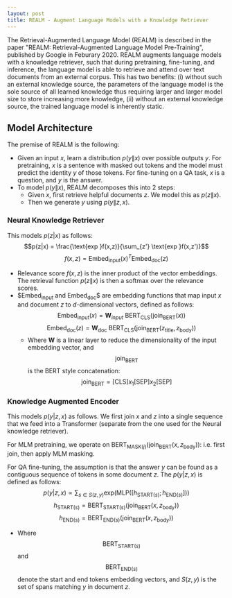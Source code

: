 ```yaml
---
layout: post
title: REALM - Augment Language Models with a Knowledge Retriever
---
```


The Retrieval-Augmented Language Model (REALM) is described in the paper "REALM: Retrieval-Augmented Language Model Pre-Training", published by Google in Feburary 2020. REALM augments language models with a knowledge retriever, such that during pretraining, fine-tuning, and inference, the language model is able to retrieve and attend over text documents from an external corpus. This has two benefits: (i) without such an external knowledge source, the parameters of the language model is the sole source of all learned knowledge thus requiring larger and larger model size to store increasing more knowledge, (ii) without an external knowledge source, the trained language model is inherently static.

## Model Architecture
The premise of REALM is the following:
* Given an input $x$, learn a distribution $p(y\|x)$ over possible outputs $y$. For pretraining, $x$ is a sentence with masked out tokens and the model must predict the identity $y$ of those tokens. For fine-tuning on a QA task, $x$ is a question, and $y$ is the answer.
* To model $p(y\|x)$, REALM decomposes this into 2 steps:
	* Given $x$, first retrieve helpful documents $z$. We model this as $p(z\|x)$.
	* Then we generate $y$ using $p(y\|z,x)$.

### Neural Knowledge Retriever
This models $p(z|x)$ as follows:
$$p(z|x) = \frac{\text{exp }f(x,z)}{\sum_{z'} \text{exp }f(x,z')}$$
$$f(x,z) = \text{Embed}_{\text{input}}(x)^{T} \text{Embed}_{\text{doc}}(z)$$
* Relevance score $f(x,z)$ is the inner product of the vector embeddings. The retrieval function $p(z\|x)$ is then a softmax over the relevance scores.
* $$\text{Embed}_{\text{input}}$ and $\text{Embed}_{\text{doc}}$$ are embedding functions that map input $x$ and document $z$ to $d$-dimensional vectors, defined as follows:
	$$\text{Embed}_{\text{input}}(x) = \mathbf{W}_{input} \text{ BERT}_{\text{CLS}}(\text{join}_{\text{BERT}}(x))$$
	$$\text{Embed}_{\text{doc}}(z) = \mathbf{W}_{\text{doc}} \text{ BERT}_{\text{CLS}}(\text{join}_{\text{BERT}} (z_{\text{title}}, z_{\text{body}}))$$
	* Where $\mathbf{W}$ is a linear layer to reduce the dimensionality of the input embedding vector, and $$\text{join}_{\text{BERT}}$$ is the BERT style concatenation: $$\text{join}_{\text{BERT}} = [\text{CLS}] x_1 [\text{SEP}] x_2 [\text{SEP}]$$

### Knowledge Augmented Encoder
This models $p(y|z,x)$ as follows. We first join $x$ and $z$ into a single sequence that we feed into a Transformer (separate from the one used for the Neural knowledge retriever).

For MLM pretraining, we operate on $\text{BERT}_{\text{MASK}(j)}(\text{join}_{\text{BERT}}(x, z_{\text{body}}))$: i.e. first join, then apply MLM masking.

For QA fine-tuning, the assumption is that the answer $y$ can be found as a contiguous sequence of tokens in some document $z$. The $p(y|z,x)$ is defined as follows:
$$p(y|z,x) \propto \sum_{s \in S(z,y)} \text{exp} (\text{MLP}([h_{\text{START}(s)} ; h_{\text{END}(s)}]))$$
$$h_{\text{START}(s)} = \text{BERT}_{\text{START}(s)}(\text{join}_{\text{BERT}}(x, z_{\text{body}}))$$
$$h_{\text{END}(s)} = \text{BERT}_{\text{END}(s)}(\text{join}_{\text{BERT}}(x, z_{\text{body}}))$$
* Where $$\text{BERT}_{\text{START}(s)}$$ and $$\text{BERT}_{\text{END}(s)}$$ denote the start and end tokens embedding vectors, and $S(z,y)$ is the set of spans matching $y$ in document $z$.
